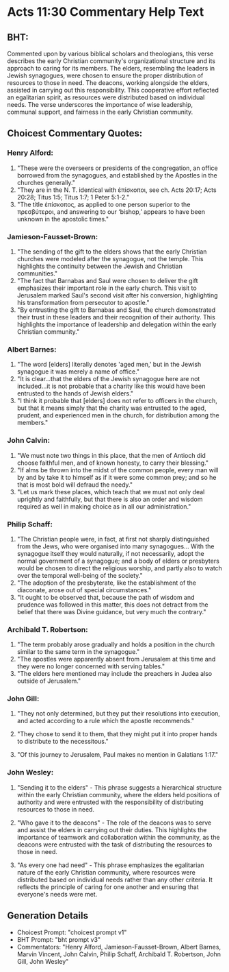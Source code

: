 # Acts 11:30 Commentary Help Text

## BHT:
Commented upon by various biblical scholars and theologians, this verse describes the early Christian community's organizational structure and its approach to caring for its members. The elders, resembling the leaders in Jewish synagogues, were chosen to ensure the proper distribution of resources to those in need. The deacons, working alongside the elders, assisted in carrying out this responsibility. This cooperative effort reflected an egalitarian spirit, as resources were distributed based on individual needs. The verse underscores the importance of wise leadership, communal support, and fairness in the early Christian community.

## Choicest Commentary Quotes:
### Henry Alford:
1. "These were the overseers or presidents of the congregation, an office borrowed from the synagogues, and established by the Apostles in the churches generally."
2. "They are in the N. T. identical with ἐπίσκοποι, see ch. Acts 20:17; Acts 20:28; Titus 1:5; Titus 1:7; 1 Peter 5:1-2."
3. "The title ἐπίσκοπος, as applied to one person superior to the πρεσβύτεροι, and answering to our ‘bishop,’ appears to have been unknown in the apostolic times."

### Jamieson-Fausset-Brown:
1. "The sending of the gift to the elders shows that the early Christian churches were modeled after the synagogue, not the temple. This highlights the continuity between the Jewish and Christian communities."
2. "The fact that Barnabas and Saul were chosen to deliver the gift emphasizes their important role in the early church. This visit to Jerusalem marked Saul's second visit after his conversion, highlighting his transformation from persecutor to apostle."
3. "By entrusting the gift to Barnabas and Saul, the church demonstrated their trust in these leaders and their recognition of their authority. This highlights the importance of leadership and delegation within the early Christian community."

### Albert Barnes:
1. "The word [elders] literally denotes 'aged men,' but in the Jewish synagogue it was merely a name of office."
2. "It is clear...that the elders of the Jewish synagogue here are not included...it is not probable that a charity like this would have been entrusted to the hands of Jewish elders."
3. "I think it probable that [elders] does not refer to officers in the church, but that it means simply that the charity was entrusted to the aged, prudent, and experienced men in the church, for distribution among the members."

### John Calvin:
1. "We must note two things in this place, that the men of Antioch did choose faithful men, and of known honesty, to carry their blessing."
2. "If alms be thrown into the midst of the common people, every man will by and by take it to himself as if it were some common prey; and so he that is most bold will defraud the needy."
3. "Let us mark these places, which teach that we must not only deal uprightly and faithfully, but that there is also an order and wisdom required as well in making choice as in all our administration."

### Philip Schaff:
1. "The Christian people were, in fact, at first not sharply distinguished from the Jews, who were organised into many synagogues... With the synagogue itself they would naturally, if not necessarily, adopt the normal government of a synagogue; and a body of elders or presbyters would be chosen to direct the religious worship, and partly also to watch over the temporal well-being of the society."
2. "The adoption of the presbyterate, like the establishment of the diaconate, arose out of special circumstances."
3. "It ought to be observed that, because the path of wisdom and prudence was followed in this matter, this does not detract from the belief that there was Divine guidance, but very much the contrary."

### Archibald T. Robertson:
1. "The term probably arose gradually and holds a position in the church similar to the same term in the synagogue."
2. "The apostles were apparently absent from Jerusalem at this time and they were no longer concerned with serving tables."
3. "The elders here mentioned may include the preachers in Judea also outside of Jerusalem."

### John Gill:
1. "They not only determined, but they put their resolutions into execution, and acted according to a rule which the apostle recommends." 

2. "They chose to send it to them, that they might put it into proper hands to distribute to the necessitous." 

3. "Of this journey to Jerusalem, Paul makes no mention in Galatians 1:17."

### John Wesley:
1. "Sending it to the elders" - This phrase suggests a hierarchical structure within the early Christian community, where the elders held positions of authority and were entrusted with the responsibility of distributing resources to those in need.

2. "Who gave it to the deacons" - The role of the deacons was to serve and assist the elders in carrying out their duties. This highlights the importance of teamwork and collaboration within the community, as the deacons were entrusted with the task of distributing the resources to those in need.

3. "As every one had need" - This phrase emphasizes the egalitarian nature of the early Christian community, where resources were distributed based on individual needs rather than any other criteria. It reflects the principle of caring for one another and ensuring that everyone's needs were met.


## Generation Details
- Choicest Prompt: "choicest prompt v1"
- BHT Prompt: "bht prompt v3"
- Commentators: "Henry Alford, Jamieson-Fausset-Brown, Albert Barnes, Marvin Vincent, John Calvin, Philip Schaff, Archibald T. Robertson, John Gill, John Wesley"
